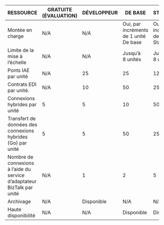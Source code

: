 | RESSOURCE | GRATUITE (ÉVALUATION) | DÉVELOPPEUR | DE BASE | STANDARD | PREMIUM |
| --- | --- | --- | --- | --- | --- |
| Montée en charge |N/A |N/A |Oui, par incréments de 1 unité De base |Oui, par incréments de 1 unité Standard |Oui, par incréments de 1 unité Premium |
| Limite de la mise à l’échelle |N/A |N/A |Jusqu’à 8 unités |Jusqu’à 8 unités |Jusqu’à 8 unités |
| Ponts IAE par unité |N/A |25 |25 |125 |500 |
| Contrats EDI par unité. |N/A |10 |50 |250 |1 000 |
| Connexions hybrides par unité |5 |5 |10 |50 |100 |
| Transfert de données des connexions hybrides (Go) par unité |5 |5 |50 |250 |500 |
| Nombre de connexions à l’aide du service d’adaptateur BizTalk par unité |N/A |1 |2 |5 |25 |
| Archivage |N/A |Disponible |N/A |N/A |Disponible |
| Haute disponibilité |N/A |N/A |Disponible |Disponible |Disponible |

